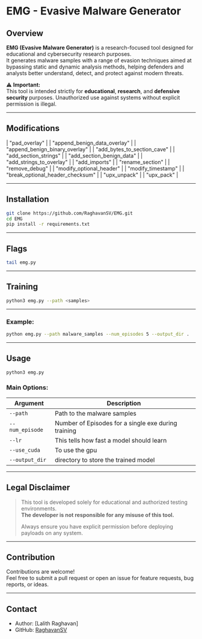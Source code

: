 
# EMG - Evasive Malware Generator

## Overview

**EMG (Evasive Malware Generator)** is a research-focused tool designed for educational and cybersecurity research purposes.  
It generates malware samples with a range of evasion techniques aimed at bypassing static and dynamic analysis methods, helping defenders and analysts better understand, detect, and protect against modern threats.

⚠️ **Important:**  
This tool is intended strictly for **educational**, **research**, and **defensive security** purposes. Unauthorized use against systems without explicit permission is illegal.

---

## Modifications

| "pad_overlay" |
| "append_benign_data_overlay" |
| "append_benign_binary_overlay" |
| "add_bytes_to_section_cave" |
| "add_section_strings" |
| "add_section_benign_data" |
| "add_strings_to_overlay" |
| "add_imports" |
| "rename_section" |
| "remove_debug" |
| "modify_optional_header" |
| "modify_timestamp" |
| "break_optional_header_checksum" |
| "upx_unpack" |
| "upx_pack" |

---

## Installation

```bash
git clone https://github.com/RaghavanSV/EMG.git
cd EMG
pip install -r requirements.txt
```

---

## Flags

```bash
tail emg.py
```
---

## Training

```bash
python3 emg.py --path <samples>
```
---

### Example:

```bash
python emg.py --path malware_samples --num_episodes 5 --output_dir .
```

---

## Usage

```bash
python3 emg.py 
```

### Main Options:

| Argument         | Description                            |
| ---------------- | -------------------------------------- |
| `--path`          | Path to the malware samples |
| `--num_episode`   | Number of Episodes for a single exe during training | 
| `--lr`            | This tells how fast a model should learn |
| `--use_cuda`      | To use the gpu |
| `--output_dir`    | directory to store the trained model |

---

## Legal Disclaimer

> This tool is developed solely for educational and authorized testing environments.  
> **The developer is not responsible for any misuse of this tool.**  
>  
> Always ensure you have explicit permission before deploying payloads on any system.

---

## Contribution

Contributions are welcome!  
Feel free to submit a pull request or open an issue for feature requests, bug reports, or ideas.

---

## Contact

- Author: [Lalith Raghavan]
- GitHub: [RaghavanSV](https://github.com/RaghavanSV)

